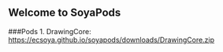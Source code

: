 ## Welcome to SoyaPods

###Pods
	1. DrawingCore: https://ecsoya.github.io/soyapods/downloads/DrawingCore.zip


